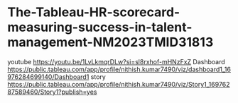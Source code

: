 # The-Tableau-HR-scorecard-measuring-success-in-talent-management-NM2023TMID31813
youtube
https://youtu.be/1LvLkmqrDLw?si=sl8rxhof-mHNzFxZ
Dashboard
https://public.tableau.com/app/profile/nithish.kumar7490/viz/dashboard1_16976284699140/Dashboard1
story
https://public.tableau.com/app/profile/nithish.kumar7490/viz/Story1_16976287589460/Story1?publish=yes
